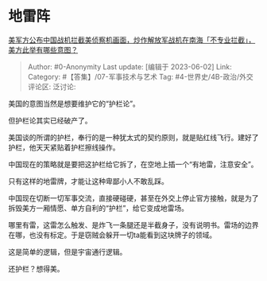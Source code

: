 # 地雷阵
[美军方公布中国战机拦截美侦察机画面，炒作解放军战机在南海「不专业拦截」，美方此举有哪些意图？](https://www.zhihu.com/question/604008406/answer/3055254416)

> Author: #0-Anonymity
> Last update: [编辑于 2023-06-02]
> Link:
> Category: #【答集】/07-军事技术与艺术 
> Tag: #4-世界史/4B-政治/外交
> 评论区:
> 泛讨论:

美国的意图当然是想要维护它的“护栏论”。

但护栏论其实已经破产了。

美国谈的所谓的护栏，奉行的是一种犹太式的契约原则，就是贴红线飞行。建好了护栏，他天天紧贴着护栏擦线操作。

中国现在的策略就是要把这护栏给它拆了，在空地上插一个“有地雷，注意安全”。

只有这样的地雷牌，才能让这种卑鄙小人不敢乱踩。

中国现在切断一切军事交流，直接硬碰硬，甚至在外交上停止官方接触，就是为了拆毁美方一厢情愿、单方自利的“护栏”，给它变成地雷场。

哪里有雷，这雷怎么触发、是炸飞一条腿还是半截身子，没有说明书。雷场的边界在哪，也没有标定。于是窃贼会躲开一切ta能看到这块牌子的领域。

这是简单的逻辑，但是宇宙通行逻辑。

还护栏？想得美。
